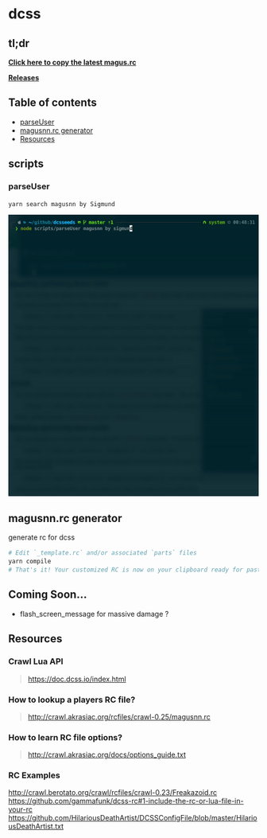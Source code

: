 # dcss

## tl;dr

**[Click here to copy the latest magus.rc](https://github.com/magus/dcss/raw/master/output/magus.rc)**

**[Releases](Releases)**

## Table of contents
- [parseUser](#parseUser)
- [magusnn.rc generator](#magusnnrc-generator)
- [Resources](#resources)

## scripts

### parseUser

```sh
yarn search magusnn by Sigmund
```

![Demo GIF of parseUser for user "magusnn" for term "by sigmund"](https://raw.githubusercontent.com/magus/dcss/master/static/parseuser-demo-4x.766b70.gif)

## magusnn.rc generator

generate rc for dcss

```sh
# Edit `_template.rc` and/or associated `parts` files
yarn compile
# That's it! Your customized RC is now on your clipboard ready for pasting
```

## Coming Soon...
- flash_screen_message for massive damage ?


## Resources
### Crawl Lua API
> https://doc.dcss.io/index.html

### How to lookup a players RC file?
> http://crawl.akrasiac.org/rcfiles/crawl-0.25/magusnn.rc

### How to learn RC file options?
> http://crawl.akrasiac.org/docs/options_guide.txt

### RC Examples
http://crawl.berotato.org/crawl/rcfiles/crawl-0.23/Freakazoid.rc
https://github.com/gammafunk/dcss-rc#1-include-the-rc-or-lua-file-in-your-rc
https://github.com/HilariousDeathArtist/DCSSConfigFile/blob/master/HilariousDeathArtist.txt
